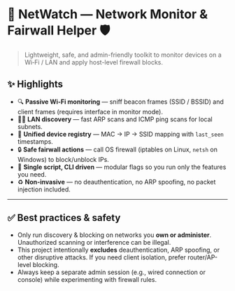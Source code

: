 # 🚨 NetWatch — Network Monitor & Fairwall Helper 🛡️

> Lightweight, safe, and admin-friendly toolkit to monitor devices on a Wi‑Fi / LAN and apply host-level firewall blocks.

## ✨ Highlights

- 🔍 **Passive Wi‑Fi monitoring** — sniff beacon frames (SSID / BSSID) and client frames (requires interface in monitor mode).
- 🕵️‍♂️ **LAN discovery** — fast ARP scans and ICMP ping scans for local subnets.
- 🧾 **Unified device registry** — MAC → IP → SSID mapping with `last_seen` timestamps.
- 🔒 **Safe fairwall actions** — call OS firewall (iptables on Linux, `netsh` on Windows) to block/unblock IPs.
- 🧰 **Single script, CLI driven** — modular flags so you run only the features you need.
- ♻️ **Non-invasive** — no deauthentication, no ARP spoofing, no packet injection included.

---


## ✅ Best practices & safety

* Only run discovery & blocking on networks you **own or administer**. Unauthorized scanning or interference can be illegal.
* This project intentionally **excludes** deauthentication, ARP spoofing, or other disruptive attacks. If you need client isolation, prefer router/AP-level blocking.
* Always keep a separate admin session (e.g., wired connection or console) while experimenting with firewall rules.


